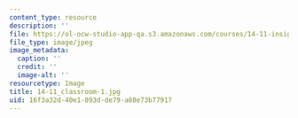 ```yaml
---
content_type: resource
description: ''
file: https://ol-ocw-studio-app-qa.s3.amazonaws.com/courses/14-11-insights-from-game-theory-into-social-behavior-fall-2013/16f3a32d40e1893dde79a88e73b77917_14-11_classroom-1.jpg
file_type: image/jpeg
image_metadata:
  caption: ''
  credit: ''
  image-alt: ''
resourcetype: Image
title: 14-11_classroom-1.jpg
uid: 16f3a32d-40e1-893d-de79-a88e73b77917
---
```


